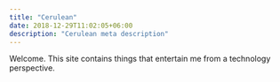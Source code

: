 ```yaml
---
title: "Cerulean"
date: 2018-12-29T11:02:05+06:00
description: "Cerulean meta description"
---
```



Welcome. This site contains things that entertain me from a technology perspective.